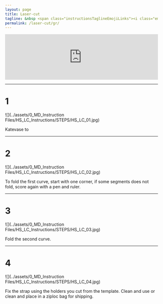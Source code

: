 ```yaml
---
layout: page
title: Laser-cut 
tagline: &nbsp <span class="instructionsTaglineEmojiLinks"><i class="em em-video_camera" aria-role="presentation" aria-label="VIDEO CAMERA"></i> <a href = "https://github.com/HappyShield/HappyShield/blob/master/TemplatesAndCNCFilesForScoringFoldingCutting/ShieldScoringFoldingCutting/DIYFromHome/SmileyFaceShieldCuttingTemplate_A4.pdf" ><i class="em em-triangular_ruler" aria-role="presentation" aria-label="TRIANGULAR RULER"></i></a></span>
permalink: /laser-cut/gr/
---
```


<script src="https://snapwidget.com/js/snapwidget.js"></script>
<iframe src="https://snapwidget.com/embed/810074" class="snapwidget-widget" allowtransparency="true" frameborder="0" scrolling="no" style="border:none; overflow:hidden;  width:100%; "></iframe>

---

# 1

![](../assets/0_MD_Instruction Files/HS_LC_Instructions/STEPS/HS_LC_01.jpg)

Katevase to

---

# 2	

![](../assets/0_MD_Instruction Files/HS_LC_Instructions/STEPS/HS_LC_02.jpg)

To fold the first curve, start with one corner, if some segments does not fold, score again with a pen and ruler.

--- 

# 3 	

![](../assets/0_MD_Instruction Files/HS_LC_Instructions/STEPS/HS_LC_03.jpg)

Fold the second curve.

---

# 4	

![](../assets/0_MD_Instruction Files/HS_LC_Instructions/STEPS/HS_LC_04.jpg)

Fix the strap using the holders you cut from the template. Clean and use or clean and place in a ziploc bag for shipping.

